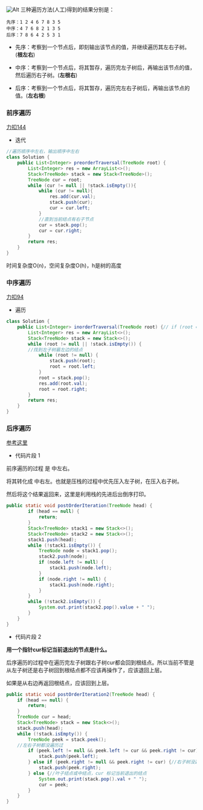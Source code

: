 ![Alt](https://img-blog.csdnimg.cn/20200808143822730.png?x-oss-process=image/watermark,type_ZmFuZ3poZW5naGVpdGk,shadow_10,text_aHR0cHM6Ly9ibG9nLmNzZG4ubmV0L21pcmFjbGVvbg==,size_16,color_FFFFFF,t_70)
三种遍历方法(人工)得到的结果分别是：
```
先序：1 2 4 6 7 8 3 5
中序：4 7 6 8 2 1 3 5
后序：7 8 6 4 2 5 3 1
```
- 先序：考察到一个节点后，即刻输出该节点的值，并继续遍历其左右子树。(**根左右**)

- 中序：考察到一个节点后，将其暂存，遍历完左子树后，再输出该节点的值，然后遍历右子树。(**左根右**)

- 后序：考察到一个节点后，将其暂存，遍历完左右子树后，再输出该节点的值。(**左右根**)

### 前序遍历
[力扣144](https://leetcode-cn.com/problems/binary-tree-preorder-traversal/)


- 迭代
```java
//遍历顺序中左右，输出顺序中左右
class Solution {
    public List<Integer> preorderTraversal(TreeNode root) {
        List<Integer> res = new ArrayList<>();
        Stack<TreeNode> stack = new Stack<TreeNode>();
        TreeNode cur = root;
        while (cur != null || !stack.isEmpty()){
            while (cur != null){
                res.add(cur.val);
                stack.push(cur);
                cur = cur.left;
            }
            //直到当前结点有右子节点
            cur = stack.pop();
            cur = cur.right;
        }
        return res;
    }
}
```
时间复杂度O(n)，空间复杂度O(h)，h是树的高度
### 中序遍历
[力扣94](https://leetcode-cn.com/problems/binary-tree-inorder-traversal/)

- 遍历
```java
class Solution {
    public List<Integer> inorderTraversal(TreeNode root) {// if (root == null) return res;
        List<Integer> res = new ArrayList<>();
        Stack<TreeNode> stack = new Stack<>();
        while (root != null || !stack.isEmpty()) {
        //找到左子树最左边的结点
            while (root != null) {
                stack.push(root);
                root = root.left;
            }
            root = stack.pop();
            res.add(root.val);
            root = root.right;
        }
        return res;
    }
}
```

### 后序遍历
[参考这里](https://leetcode-cn.com/problems/binary-tree-preorder-traversal/solution/leetcodesuan-fa-xiu-lian-dong-hua-yan-shi-xbian-2/)
- 代码片段 1

前序遍历的过程 是 中左右。

将其转化成 中右左。也就是压栈的过程中优先压入左子树，在压入右子树。

然后将这个结果返回来，这里是利用栈的先进后出倒序打印。
```java
public static void postOrderIteration(TreeNode head) {
		if (head == null) {
			return;
		}
		Stack<TreeNode> stack1 = new Stack<>();
		Stack<TreeNode> stack2 = new Stack<>();
		stack1.push(head);
		while (!stack1.isEmpty()) {
			TreeNode node = stack1.pop();
			stack2.push(node);
			if (node.left != null) {
				stack1.push(node.left);
			}
			if (node.right != null) {
				stack1.push(node.right);
			}
		}
		while (!stack2.isEmpty()) {
			System.out.print(stack2.pop().value + " ");
		}
	}
}
```
- 代码片段 2

**用一个指针cur标记当前退出的节点是什么。**

后序遍历的过程中在遍历完左子树跟右子树cur都会回到根结点。所以当前不管是从左子树还是右子树回到根结点都不应该再操作了，应该退回上层。

如果是从右边再返回根结点，应该回到上层。
```java
public static void postOrderIteration2(TreeNode head) { 
	if (head == null) {
		return;
	}
	TreeNode cur = head;
	Stack<TreeNode> stack = new Stack<>();
	stack.push(head);
	while (!stack.isEmpty()) {
		TreeNode peek = stack.peek();
    //左右子树都没遍历过
		if (peek.left != null && peek.left != cur && peek.right != cur) {
			stack.push(peek.left);
		} else if (peek.right != null && peek.right != cur) {//右子树没遍历过
			stack.push(peek.right);
		} else {//叶子结点或中结点，cur 标记当前退出的结点
			System.out.print(stack.pop().val + " ");
			cur = peek;
		}
	}
}
```
